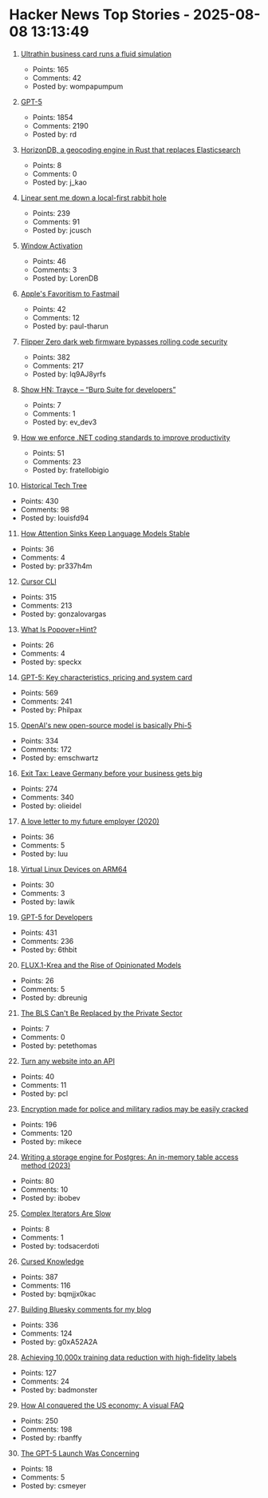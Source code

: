 # Hacker News Top Stories - 2025-08-08 13:13:49

1. [Ultrathin business card runs a fluid simulation](https://github.com/Nicholas-L-Johnson/flip-card)
   - Points: 165
   - Comments: 42
   - Posted by: wompapumpum

2. [GPT-5](https://openai.com/gpt-5/)
   - Points: 1854
   - Comments: 2190
   - Posted by: rd

3. [HorizonDB, a geocoding engine in Rust that replaces Elasticsearch](https://radar.com/blog/high-performance-geocoding-in-rust)
   - Points: 8
   - Comments: 0
   - Posted by: j_kao

4. [Linear sent me down a local-first rabbit hole](https://bytemash.net/posts/i-went-down-the-linear-rabbit-hole/)
   - Points: 239
   - Comments: 91
   - Posted by: jcusch

5. [Window Activation](https://blog.broulik.de/2025/08/on-window-activation/)
   - Points: 46
   - Comments: 3
   - Posted by: LorenDB

6. [Apple's Favoritism to Fastmail](https://xcancel.com/mxroute/status/1952890684660203830)
   - Points: 42
   - Comments: 12
   - Posted by: paul-tharun

7. [Flipper Zero dark web firmware bypasses rolling code security](https://www.rtl-sdr.com/flipperzero-darkweb-firmware-bypasses-rolling-code-security/)
   - Points: 382
   - Comments: 217
   - Posted by: lq9AJ8yrfs

8. [Show HN: Trayce – “Burp Suite for developers”](https://trayce.dev?resubmit=hn)
   - Points: 7
   - Comments: 1
   - Posted by: ev_dev3

9. [How we enforce .NET coding standards to improve productivity](https://anthonysimmon.com/workleap-dotnet-coding-standards/)
   - Points: 51
   - Comments: 23
   - Posted by: fratellobigio

10. [Historical Tech Tree](https://www.historicaltechtree.com/)
   - Points: 430
   - Comments: 98
   - Posted by: louisfd94

11. [How Attention Sinks Keep Language Models Stable](https://hanlab.mit.edu/blog/streamingllm)
   - Points: 36
   - Comments: 4
   - Posted by: pr337h4m

12. [Cursor CLI](https://cursor.com/cli)
   - Points: 315
   - Comments: 213
   - Posted by: gonzalovargas

13. [What Is Popover=Hint?](https://una.im/popover-hint/)
   - Points: 26
   - Comments: 4
   - Posted by: speckx

14. [GPT-5: Key characteristics, pricing and system card](https://simonwillison.net/2025/Aug/7/gpt-5/)
   - Points: 569
   - Comments: 241
   - Posted by: Philpax

15. [OpenAI's new open-source model is basically Phi-5](https://www.seangoedecke.com/gpt-oss-is-phi-5/)
   - Points: 334
   - Comments: 172
   - Posted by: emschwartz

16. [Exit Tax: Leave Germany before your business gets big](https://eidel.io/exit-tax-leave-germany-before-your-business-gets-big/)
   - Points: 274
   - Comments: 340
   - Posted by: olieidel

17. [A love letter to my future employer (2020)](https://catzkorn.dev/blog/love-letter/)
   - Points: 36
   - Comments: 5
   - Posted by: luu

18. [Virtual Linux Devices on ARM64](https://underjord.io/500-virtual-linux-devices-on-arm64.html)
   - Points: 30
   - Comments: 3
   - Posted by: lawik

19. [GPT-5 for Developers](https://openai.com/index/introducing-gpt-5-for-developers)
   - Points: 431
   - Comments: 236
   - Posted by: 6thbit

20. [FLUX.1-Krea and the Rise of Opinionated Models](https://www.dbreunig.com/2025/08/04/the-rise-of-opinionated-models.html)
   - Points: 26
   - Comments: 5
   - Posted by: dbreunig

21. [The BLS Can't Be Replaced by the Private Sector](https://www.bloomberg.com/opinion/articles/2025-08-08/the-bls-can-t-be-replaced-by-the-private-sector)
   - Points: 7
   - Comments: 0
   - Posted by: petethomas

22. [Turn any website into an API](https://www.parse.bot)
   - Points: 40
   - Comments: 11
   - Posted by: pcl

23. [Encryption made for police and military radios may be easily cracked](https://www.wired.com/story/encryption-made-for-police-and-military-radios-may-be-easily-cracked-researchers-find/)
   - Points: 196
   - Comments: 120
   - Posted by: mikece

24. [Writing a storage engine for Postgres: An in-memory table access method (2023)](https://notes.eatonphil.com/2023-11-01-postgres-table-access-methods.html)
   - Points: 80
   - Comments: 10
   - Posted by: ibobev

25. [Complex Iterators Are Slow](https://caolan.uk/notes/2025-07-31_complex_iterators_are_slow.cm)
   - Points: 8
   - Comments: 1
   - Posted by: todsacerdoti

26. [Cursed Knowledge](https://immich.app/cursed-knowledge/)
   - Points: 387
   - Comments: 116
   - Posted by: bqmjjx0kac

27. [Building Bluesky comments for my blog](https://natalie.sh/posts/bluesky-comments/)
   - Points: 336
   - Comments: 124
   - Posted by: g0xA52A2A

28. [Achieving 10,000x training data reduction with high-fidelity labels](https://research.google/blog/achieving-10000x-training-data-reduction-with-high-fidelity-labels/)
   - Points: 127
   - Comments: 24
   - Posted by: badmonster

29. [How AI conquered the US economy: A visual FAQ](https://www.derekthompson.org/p/how-ai-conquered-the-us-economy-a)
   - Points: 250
   - Comments: 198
   - Posted by: rbanffy

30. [The GPT-5 Launch Was Concerning](https://blog.charliemeyer.co/the-gpt-5-launch-was-concerning/)
   - Points: 18
   - Comments: 5
   - Posted by: csmeyer

